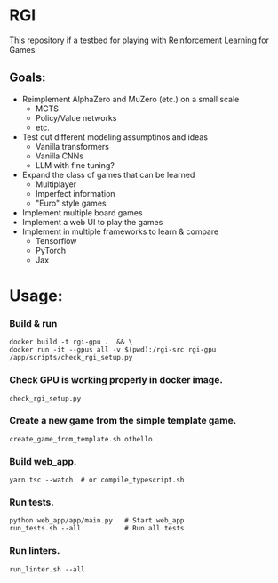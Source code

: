 # RGI

This repository if a testbed for playing with Reinforcement Learning for Games.

## Goals:
- Reimplement AlphaZero and MuZero (etc.) on a small scale
  - MCTS
  - Policy/Value networks
  - etc.
- Test out different modeling assumptinos and ideas
  - Vanilla transformers
  - Vanilla CNNs
  - LLM with fine tuning?
- Expand the class of games that can be learned
  - Multiplayer
  - Imperfect information
  - "Euro" style games
- Implement multiple board games
- Implement a web UI to play the games
- Implement in multiple frameworks to learn & compare
  - Tensorflow
  - PyTorch
  - Jax


# Usage:

### Build & run
```
docker build -t rgi-gpu .  && \
docker run -it --gpus all -v $(pwd):/rgi-src rgi-gpu /app/scripts/check_rgi_setup.py
```

### Check GPU is working properly in docker image.
```
check_rgi_setup.py
```

### Create a new game from the simple template game.
```
create_game_from_template.sh othello
```

### Build web_app.
```
yarn tsc --watch  # or compile_typescript.sh
```

### Run tests.
```
python web_app/app/main.py   # Start web_app
run_tests.sh --all           # Run all tests
```

### Run linters.
```
run_linter.sh --all
```